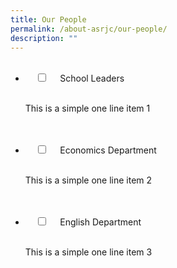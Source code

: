 ```yaml
---
title: Our People
permalink: /about-asrjc/our-people/
description: ""
---
```

<ul class="jekyllcodex_accordion">  
  <li>  
    <input type="checkbox" id="accordion1">  
    <label for="accordion1">School Leaders</label>  
    <div>  
      <p>This is a simple one line item 1</p>  
    </div>  
</li>
	  <li>  
    <input type="checkbox" id="accordion2">  
    <label for="accordion2">Economics Department</label>  
    <div>  
      <p>This is a simple one line item 2</p>  
    </div>  
</li>
	  <li>  
    <input type="checkbox" id="accordion3">  
    <label for="accordion3">English Department</label>  
    <div>  
      <p>This is a simple one line item 3</p>  
    </div>  
</li>
</ul>